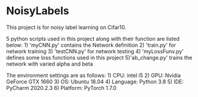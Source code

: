 # NoisyLabels
 
 This project is for noisy label learning on Cifar10.

 5 python scripts used in this project along with their function are listed below:
	 1) 'myCNN.py' contains the Network definition
	 2) 'train.py' for network training
	 3) 'testCNN.py' for network testing
	 4) 'myLossFunv.py' defines some loss functions used in this project
	 5)'ab_change.py' trains the network with varied alpha and beta

 The environment settings are as follows:
	1) CPU: intel i5
	2) GPU: Nvidia GeForce GTX 1660
	3) OS: Ubuntu 18.04
	4) Language: Python 3.8 
	5) IDE: PyCharm 2020.2.3
	6) Platform: PyTorch 1.7.0
